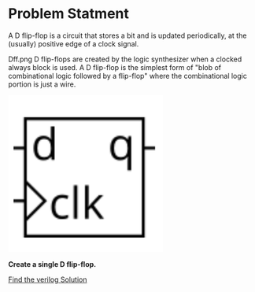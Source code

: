 # Problem Statment

A D flip-flop is a circuit that stores a bit and is updated periodically, at the (usually) positive edge of a clock signal.

Dff.png
D flip-flops are created by the logic synthesizer when a clocked always block is used. A D flip-flop is the simplest form of "blob of combinational logic followed by a flip-flop" where the combinational logic portion is just a wire.

![alt text](image.png)

**Create a single D flip-flop.**


[Find the verilog Solution](solution_verilog.v)

